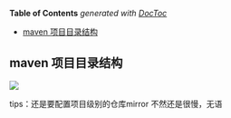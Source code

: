<!-- START doctoc generated TOC please keep comment here to allow auto update -->
<!-- DON'T EDIT THIS SECTION, INSTEAD RE-RUN doctoc TO UPDATE -->
**Table of Contents**  *generated with [DocToc](https://github.com/thlorenz/doctoc)*

- [maven 项目目录结构](#maven-%E9%A1%B9%E7%9B%AE%E7%9B%AE%E5%BD%95%E7%BB%93%E6%9E%84)

<!-- END doctoc generated TOC please keep comment here to allow auto update -->

<!--
 * @Author: WeiHong Ran
 * @Date: 2019-09-28 14:29:24
 * @LastEditors: WeiHong Ran
 * @LastEditTime: 2019-09-28 14:34:31
 * @Description: Nothing
 -->
## maven 项目目录结构

<img src="../../img/maven项目目录结构.png">

tips：还是要配置项目级别的仓库mirror 不然还是很慢，无语